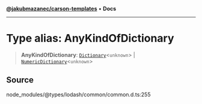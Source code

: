 [**@jakubmazanec/carson-templates**](../../../README.md) • **Docs**

---

# Type alias: AnyKindOfDictionary

> **AnyKindOfDictionary**: [`Dictionary`](../interfaces/Dictionary.md)\<`unknown`\> \|
> [`NumericDictionary`](../interfaces/NumericDictionary.md)\<`unknown`\>

## Source

node_modules/@types/lodash/common/common.d.ts:255
